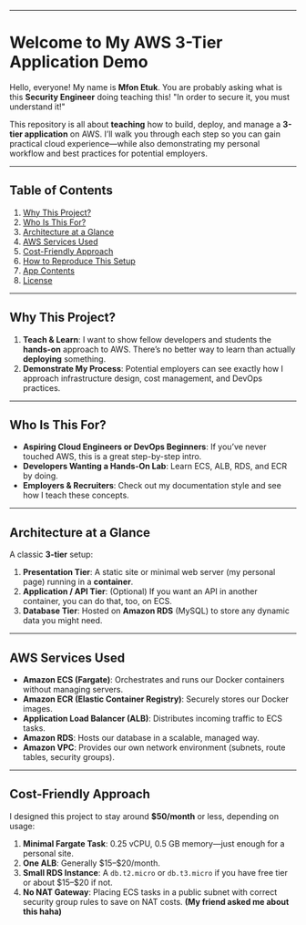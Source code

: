 
---

# Welcome to My AWS 3-Tier Application Demo

Hello, everyone! My name is **Mfon Etuk**. You are probably asking what is this **Security Engineer** doing teaching this! "In order to secure it, you must understand it!"

  This repository is all about **teaching** how to build, deploy, and manage a **3-tier application** on AWS. I’ll walk you through each step so you can gain practical cloud experience—while also demonstrating my personal workflow and best practices for potential employers.

---

## Table of Contents

1. [Why This Project?](#why-this-project)  
2. [Who Is This For?](#who-is-this-for)  
3. [Architecture at a Glance](#architecture-at-a-glance)  
4. [AWS Services Used](#aws-services-used)  
5. [Cost-Friendly Approach](#cost-friendly-approach)  
6. [How to Reproduce This Setup](#how-to-reproduce-this-setup)  
7. [App Contents](#app-contents)  
8. [License](#license)

---

## Why This Project?

1. **Teach & Learn**: I want to show fellow developers and students the **hands-on** approach to AWS. There’s no better way to learn than actually **deploying** something.
2. **Demonstrate My Process**: Potential employers can see exactly how I approach infrastructure design, cost management, and DevOps practices.

---

## Who Is This For?

- **Aspiring Cloud Engineers or DevOps Beginners**: If you’ve never touched AWS, this is a great step-by-step intro.
- **Developers Wanting a Hands-On Lab**: Learn ECS, ALB, RDS, and ECR by doing.
- **Employers & Recruiters**: Check out my documentation style and see how I teach these concepts.

---

## Architecture at a Glance

A classic **3-tier** setup:

1. **Presentation Tier**: A static site or minimal web server (my personal page) running in a **container**.
2. **Application / API Tier**: (Optional) If you want an API in another container, you can do that, too, on ECS.
3. **Database Tier**: Hosted on **Amazon RDS** (MySQL) to store any dynamic data you might need.

---

## AWS Services Used

- **Amazon ECS (Fargate)**: Orchestrates and runs our Docker containers without managing servers.  
- **Amazon ECR (Elastic Container Registry)**: Securely stores our Docker images.  
- **Application Load Balancer (ALB)**: Distributes incoming traffic to ECS tasks.  
- **Amazon RDS**: Hosts our database in a scalable, managed way.  
- **Amazon VPC**: Provides our own network environment (subnets, route tables, security groups).  

---

## Cost-Friendly Approach

I designed this project to stay around **\$50/month** or less, depending on usage:

1. **Minimal Fargate Task**: 0.25 vCPU, 0.5 GB memory—just enough for a personal site.  
2. **One ALB**: Generally \$15–\$20/month.  
3. **Small RDS Instance**: A `db.t2.micro` or `db.t3.micro` if you have free tier or about \$15–\$20 if not.  
4. **No NAT Gateway**: Placing ECS tasks in a public subnet with correct security group rules to save on NAT costs. 
**(My friend asked me about this haha)**

